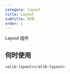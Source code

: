 ```yaml
---
category: layout
title: Layout
subtitle: 布局
order: 1
---
```


Layout 组件

## 何时使用

```
<alib-layout></alib-layout>
```
